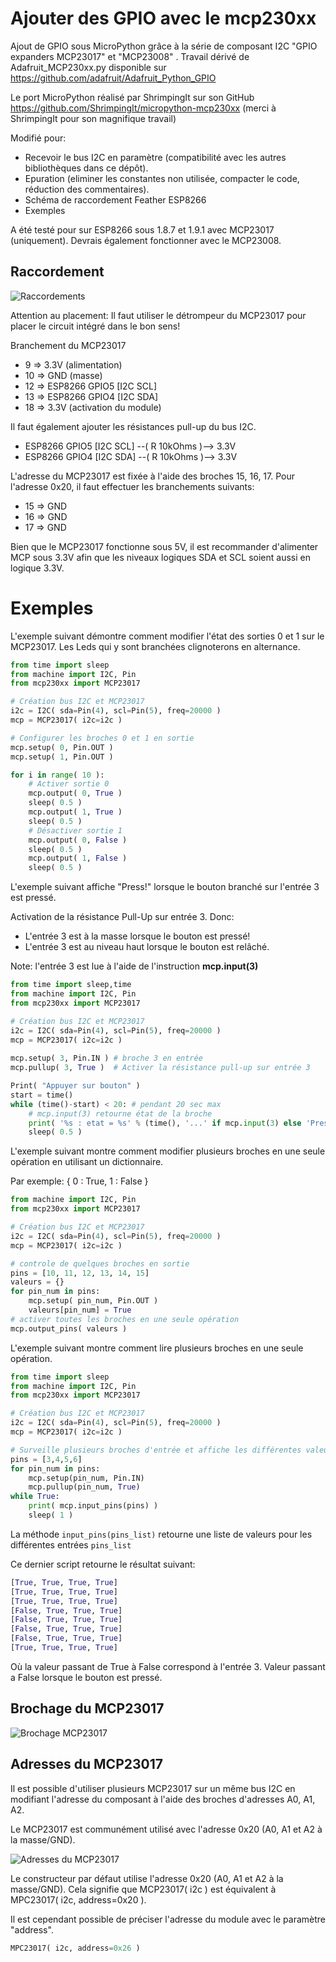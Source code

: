 # Ajouter des GPIO avec le mcp230xx

Ajout de GPIO sous MicroPython grâce à la série de composant I2C "GPIO expanders MCP23017" et "MCP23008" . Travail dérivé de  Adafruit_MCP230xx.py disponible sur https://github.com/adafruit/Adafruit_Python_GPIO

Le port MicroPython réalisé par ShrimpingIt sur son GitHub https://github.com/ShrimpingIt/micropython-mcp230xx (merci à ShrimpingIt pour son magnifique travail)

Modifié pour:
* Recevoir le bus I2C en paramètre (compatibilité avec les autres bibliothèques dans ce dépôt).
* Epuration (eliminer les constantes non utilisée, compacter le code, réduction des commentaires).
* Schéma de raccordement Feather ESP8266
* Exemples

A été testé pour sur ESP8266 sous 1.8.7 et 1.9.1 avec MCP23017 (uniquement). Devrais également fonctionner avec le MCP23008.

## Raccordement 

![Raccordements](mcp23017_esp8266_bb.jpg)

Attention au placement: Il faut utiliser le détrompeur du MCP23017 pour placer le circuit intégré dans le bon sens! 

Branchement du MCP23017 
* 9 =>  3.3V (alimentation)
* 10 => GND (masse)
* 12 => ESP8266 GPIO5 [I2C SCL] 
* 13 => ESP8266 GPIO4 [I2C SDA]
* 18 => 3.3V (activation du module)

Il faut également ajouter les résistances pull-up du bus I2C.
* ESP8266 GPIO5 [I2C SCL] --( R 10kOhms )--> 3.3V  
* ESP8266 GPIO4 [I2C SDA] --( R 10kOhms )--> 3.3V
    
L'adresse du MCP23017 est fixée à l'aide des broches 15, 16, 17. Pour l'adresse 0x20, il faut effectuer les branchements suivants:
* 15 => GND
* 16 => GND
* 17 => GND

Bien que le MCP23017 fonctionne sous 5V, il est recommander d'alimenter MCP sous 3.3V afin que les niveaux logiques SDA et SCL soient aussi en logique 3.3V.

# Exemples

L'exemple suivant démontre comment modifier l'état des sorties 0 et 1 sur le MCP23017. Les Leds qui y sont branchées clignoterons en alternance.

```python
from time import sleep
from machine import I2C, Pin
from mcp230xx import MCP23017

# Création bus I2C et MCP23017
i2c = I2C( sda=Pin(4), scl=Pin(5), freq=20000 )
mcp = MCP23017( i2c=i2c )

# Configurer les broches 0 et 1 en sortie
mcp.setup( 0, Pin.OUT )
mcp.setup( 1, Pin.OUT )

for i in range( 10 ):
    # Activer sortie 0
    mcp.output( 0, True )
    sleep( 0.5 )
    mcp.output( 1, True )
    sleep( 0.5 )
    # Désactiver sortie 1
    mcp.output( 0, False )
    sleep( 0.5 )
    mcp.output( 1, False )
    sleep( 0.5 )
```

L'exemple suivant affiche "Press!" lorsque le bouton branché sur l'entrée 3 est pressé.

Activation de la résistance Pull-Up sur entrée 3. Donc:
* L'entrée 3 est à la masse lorsque le bouton est pressé!
* L'entrée 3 est au niveau haut lorsque le bouton est relâché.

Note: l'entrée 3 est lue à l'aide de l'instruction __mcp.input(3)__

```python
from time import sleep,time
from machine import I2C, Pin
from mcp230xx import MCP23017

# Création bus I2C et MCP23017
i2c = I2C( sda=Pin(4), scl=Pin(5), freq=20000 )
mcp = MCP23017( i2c=i2c )
 
mcp.setup( 3, Pin.IN ) # broche 3 en entrée
mcp.pullup( 3, True )  # Activer la résistance pull-up sur entrée 3

Print( "Appuyer sur bouton" )
start = time()
while (time()-start) < 20: # pendant 20 sec max
    # mcp.input(3) retourne état de la broche
    print( '%s : etat = %s' % (time(), '...' if mcp.input(3) else 'Press!') )
    sleep( 0.5 )
```

L'exemple suivant montre comment modifier plusieurs broches en une seule opération en utilisant un dictionnaire.

Par exemple:  { 0 : True, 1 : False } 

```python
from machine import I2C, Pin
from mcp230xx import MCP23017

# Création bus I2C et MCP23017
i2c = I2C( sda=Pin(4), scl=Pin(5), freq=20000 )
mcp = MCP23017( i2c=i2c )

# controle de quelques broches en sortie
pins = [10, 11, 12, 13, 14, 15]
valeurs = {}
for pin_num in pins:
    mcp.setup( pin_num, Pin.OUT )
    valeurs[pin_num] = True
# activer toutes les broches en une seule opération
mcp.output_pins( valeurs )
```

L'exemple suivant montre comment lire plusieurs broches en une seule opération.

```python
from time import sleep
from machine import I2C, Pin
from mcp230xx import MCP23017

# Création bus I2C et MCP23017
i2c = I2C( sda=Pin(4), scl=Pin(5), freq=20000 )
mcp = MCP23017( i2c=i2c )

# Surveille plusieurs broches d'entrée et affiche les différentes valeurs
pins = [3,4,5,6]
for pin_num in pins:
    mcp.setup(pin_num, Pin.IN)
    mcp.pullup(pin_num, True)
while True:
    print( mcp.input_pins(pins) )
    sleep( 1 )
```

La méthode ```input_pins(pins_list)``` retourne une liste de valeurs pour les différentes entrées ```pins_list```

Ce dernier script retourne le résultat suivant:

```python
[True, True, True, True]
[True, True, True, True]
[True, True, True, True]
[False, True, True, True]
[False, True, True, True]
[False, True, True, True]
[False, True, True, True]
[True, True, True, True]

```

Où la valeur passant de True à False correspond à l'entrée 3. Valeur passant a False lorsque le bouton est pressé.

## Brochage du MCP23017

![Brochage MCP23017](mcp23017_pinout.png)

## Adresses du MCP23017

Il est possible d'utiliser plusieurs MCP23017 sur un même bus I2C en modifiant l'adresse du composant à l'aide des broches d'adresses A0, A1, A2.

Le MCP23017 est communément utilisé avec l'adresse 0x20 (A0, A1 et A2 à la masse/GND).

![Adresses du MCP23017](mcp23017_address.png) 

Le constructeur par défaut utilise l'adresse 0x20 (A0, A1 et A2 à la masse/GND). Cela signifie que MCP23017( i2c ) est équivalent à MPC23017( i2c, address=0x20 ). 

Il est cependant possible de préciser l'adresse du module avec le paramètre "address".

```python
MPC23017( i2c, address=0x26 )
```

